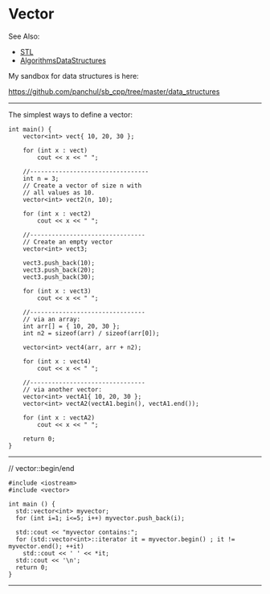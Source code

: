 # Vector

See Also:
  - [STL](STL.md)
  - [AlgorithmsDataStructures](AlgorithmsDataStructures.md) 
  
My sandbox for data structures is here:

https://github.com/panchul/sb_cpp/tree/master/data_structures

---

The simplest ways to define a vector:

    int main() { 
        vector<int> vect{ 10, 20, 30 }; 
      
        for (int x : vect) 
            cout << x << " "; 

        //---------------------------------
        int n = 3; 
        // Create a vector of size n with 
        // all values as 10. 
        vector<int> vect2(n, 10); 
  
        for (int x : vect2) 
            cout << x << " ";
            
        //--------------------------------
        // Create an empty vector 
        vector<int> vect3;  
             
        vect3.push_back(10); 
        vect3.push_back(20); 
        vect3.push_back(30); 
          
        for (int x : vect3) 
            cout << x << " "; 
                                   
        //--------------------------------
        // via an array:
        int arr[] = { 10, 20, 30 }; 
        int n2 = sizeof(arr) / sizeof(arr[0]); 
          
        vector<int> vect4(arr, arr + n2); 
          
        for (int x : vect4) 
            cout << x << " "; 

        //--------------------------------
        // via another vector:
        vector<int> vectA1{ 10, 20, 30 }; 
        vector<int> vectA2(vectA1.begin(), vectA1.end()); 
          
        for (int x : vectA2) 
            cout << x << " "; 
                
        return 0; 
    } 


---

// vector::begin/end

    #include <iostream>
    #include <vector>

    int main () {
      std::vector<int> myvector;
      for (int i=1; i<=5; i++) myvector.push_back(i);

      std::cout << "myvector contains:";
      for (std::vector<int>::iterator it = myvector.begin() ; it != myvector.end(); ++it)
        std::cout << ' ' << *it;
      std::cout << '\n';
      return 0;
    }

---
  